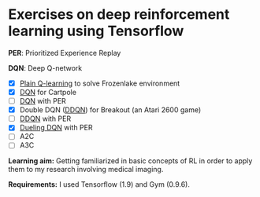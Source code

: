 # Exercises on deep reinforcement learning using Tensorflow

**PER**: Prioritized Experience Replay

**DQN**: Deep Q-network

- [x] [Plain Q-learning](frozenlake) to solve Frozenlake environment
- [x] [DQN](cartpole) for Cartpole
- [ ] [DQN](cartpole) with PER
- [x] Double DQN ([DDQN](atari_breakout)) for Breakout (an Atari 2600 game)
- [ ] [DDQN](atari_breakout) with PER
- [x] [Dueling DQN](atari_breakout) with PER
- [ ] A2C
- [ ] A3C

**Learning aim:** Getting familiarized in basic concepts of RL in order to apply them to my research involving medical imaging.

**Requirements:** I used Tensorflow (1.9) and Gym (0.9.6).
